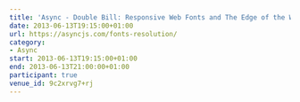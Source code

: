```yaml
---
title: 'Async - Double Bill: Responsive Web Fonts and The Edge of the Web'
date: 2013-06-13T19:15:00+01:00
url: https://asyncjs.com/fonts-resolution/
category:
- Async
start: 2013-06-13T19:15:00+01:00
end: 2013-06-13T21:00:00+01:00
participant: true
venue_id: 9c2xrvg7+rj
---
```

